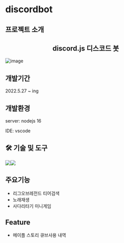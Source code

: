 # discordbot

## 프로젝트 소개
<div align="center">
  <h2>discord.js 디스코드 봇</h2>
</div>

![image](https://user-images.githubusercontent.com/59019137/213118700-dc3fb1de-fb1c-442d-8165-318463ae1278.png)




## 개발기간
2022.5.27 ~ ing


## 개발환경
server: nodejs 16

IDE: vscode

## 🛠 기술 및 도구
<div style="display:flex"><img src="https://img.shields.io/badge/discord-5865F2?style=for-the-badge&logo=discord&logoColor=white"/>
<img src="https://img.shields.io/badge/ffmpeg-007808?style=for-the-badge&logo=ffmpeg&logoColor=white"/></div>

## 주요기능
- 리그오브레전드 티어검색
- 노래재생
- 사다리타기 미니게임

## Feature
- 메이플 스토리 큐브사용 내역

